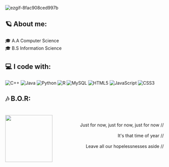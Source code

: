 
![ezgif-8fac908ced997b](https://github.com/user-attachments/assets/df99bd75-5f66-4c9f-8438-a091416bab76)

###

<h2 align="left">🪐 About me:</h2>

###

<p align="left">🎓 A.A Computer Science<br>🎓 B.S Information Science</p>

###

<h2 align="left">💻 I code with:</h2>

###

![C++](https://img.shields.io/badge/c++-%2300599C.svg?style=flat&logo=c%2B%2B&logoColor=white) ![Java](https://img.shields.io/badge/java-%23ED8B00.svg?style=flat&logo=openjdk&logoColor=white) ![Python](https://img.shields.io/badge/python-3670A0?style=flat&logo=python&logoColor=ffdd54) ![R](https://img.shields.io/badge/r-%23276DC3.svg?style=flat&logo=r&logoColor=white) ![MySQL](https://img.shields.io/badge/mysql-4479A1.svg?style=flat&logo=mysql&logoColor=white) ![HTML5](https://img.shields.io/badge/html5-%23E34F26.svg?style=flat&logo=html5&logoColor=white) ![JavaScript](https://img.shields.io/badge/javascript-%23323330.svg?style=flat&logo=javascript&logoColor=%23F7DF1E) ![CSS3](https://img.shields.io/badge/css3-%231572B6.svg?style=flat&logo=css3&logoColor=white)


###

<h2 align="left">🎶 B.O.R:</h2>

###

<br clear="both">

<img align="left" height="150" src="https://media2.giphy.com/media/v1.Y2lkPTc5MGI3NjExN2ZnbnE4YTR6cWpqNWM3amFmcWJrNDVrZjgxaGdiOGFrZWU4bWhscyZlcD12MV9pbnRlcm5hbF9naWZfYnlfaWQmY3Q9Zw/elcAvTEXkG02d17sr7/giphy.gif"/>

###

<p align="right">Just for now, just for now, just for now //<br><br>It's that time of year //<br><br>Leave all our hopelessnesses aside //</p>

###




